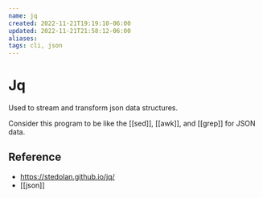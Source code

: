 ```yaml
---
name: jq
created: 2022-11-21T19:19:10-06:00
updated: 2022-11-21T21:58:12-06:00
aliases: 
tags: cli, json
---
```

# Jq

Used to stream and transform json data structures.

Consider this program to be like the [[sed]], [[awk]], and [[grep]] for JSON data.

## Reference
- https://stedolan.github.io/jq/
- [[json]]